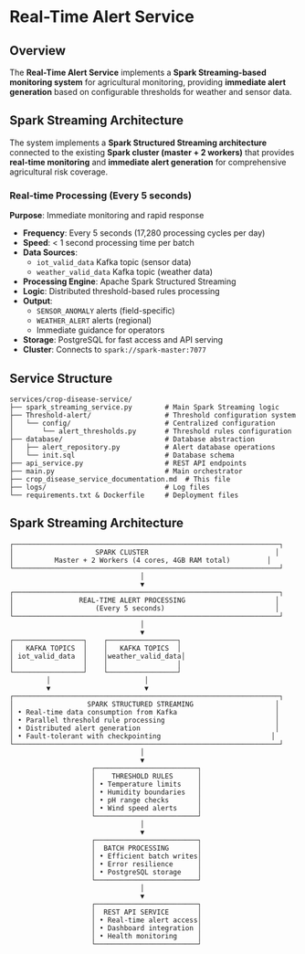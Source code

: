# Real-Time Alert Service

## Overview

The **Real-Time Alert Service** implements a **Spark Streaming-based monitoring system** for agricultural monitoring, providing **immediate alert generation** based on configurable thresholds for weather and sensor data.

## Spark Streaming Architecture

The system implements a **Spark Structured Streaming architecture** connected to the existing **Spark cluster (master + 2 workers)** that provides **real-time monitoring** and **immediate alert generation** for comprehensive agricultural risk coverage.

### Real-time Processing (Every 5 seconds)

**Purpose**: Immediate monitoring and rapid response
- **Frequency**: Every 5 seconds (17,280 processing cycles per day)
- **Speed**: < 1 second processing time per batch
- **Data Sources**: 
  - `iot_valid_data` Kafka topic (sensor data)
  - `weather_valid_data` Kafka topic (weather data)
- **Processing Engine**: Apache Spark Structured Streaming
- **Logic**: Distributed threshold-based rules processing
- **Output**: 
  - `SENSOR_ANOMALY` alerts (field-specific)
  - `WEATHER_ALERT` alerts (regional)
  - Immediate guidance for operators
- **Storage**: PostgreSQL for fast access and API serving
- **Cluster**: Connects to `spark://spark-master:7077`

## Service Structure

```
services/crop-disease-service/
├── spark_streaming_service.py        # Main Spark Streaming logic
├── Threshold-alert/                  # Threshold configuration system
│   └── config/                       # Centralized configuration
│       └── alert_thresholds.py       # Threshold rules configuration
├── database/                         # Database abstraction
│   ├── alert_repository.py           # Alert database operations
│   └── init.sql                      # Database schema
├── api_service.py                    # REST API endpoints
├── main.py                           # Main orchestrator
├── crop_disease_service_documentation.md  # This file
├── logs/                             # Log files
└── requirements.txt & Dockerfile     # Deployment files
```

## Spark Streaming Architecture

```
┌─────────────────────────────────────────────────────────────────┐
│                    SPARK CLUSTER                               │
│          Master + 2 Workers (4 cores, 4GB RAM total)         │
└─────────────────────────────────────────────────────────────────┘
                                │
                                ▼
┌─────────────────────────────────────────────────────────────────┐
│                REAL-TIME ALERT PROCESSING                      │
│                    (Every 5 seconds)                           │
└─────────────────────────────────────────────────────────────────┘
                                │
                                ▼
┌─────────────────┐    ┌─────────────────┐    
│   KAFKA TOPICS  │    │   KAFKA TOPICS  │    
│ iot_valid_data  │    │weather_valid_data│    
│                 │    │                 │    
└─────────────────┘    └─────────────────┘    
         │                       │                       
         ▼                       ▼                       
┌─────────────────────────────────────────────────────────────────┐
│                  SPARK STRUCTURED STREAMING                    │
│ • Real-time data consumption from Kafka                        │
│ • Parallel threshold rule processing                           │
│ • Distributed alert generation                                 │
│ • Fault-tolerant with checkpointing                           │
└─────────────────────────────────────────────────────────────────┘
                                │
                                ▼
                    ┌─────────────────────────┐
                    │    THRESHOLD RULES      │
                    │ • Temperature limits    │
                    │ • Humidity boundaries   │
                    │ • pH range checks       │
                    │ • Wind speed alerts     │
                    └─────────────────────────┘
                                │
                                ▼
                    ┌─────────────────────────┐
                    │  BATCH PROCESSING       │
                    │ • Efficient batch writes│
                    │ • Error resilience      │
                    │ • PostgreSQL storage    │
                    └─────────────────────────┘
                                │
                                ▼
                    ┌─────────────────────────┐
                    │  REST API SERVICE       │
                    │ • Real-time alert access│
                    │ • Dashboard integration │
                    │ • Health monitoring     │
                    └─────────────────────────┘
```



